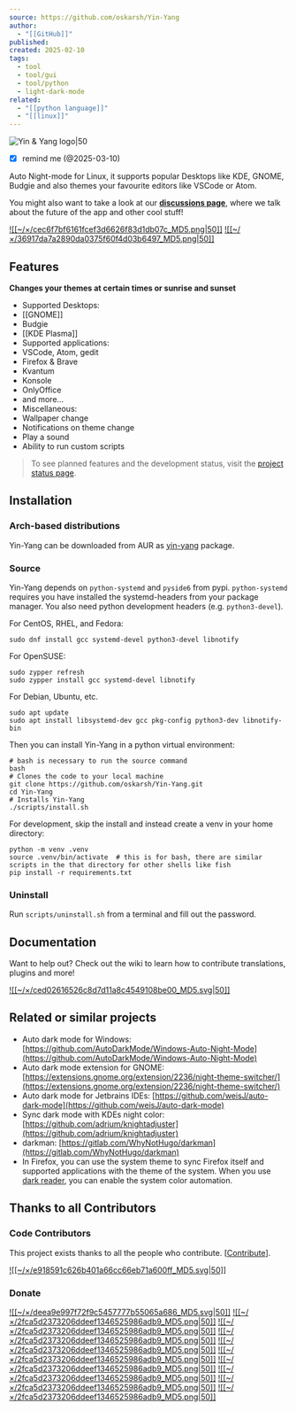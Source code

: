 ```yaml
---
source: https://github.com/oskarsh/Yin-Yang
author:
  - "[[GitHub]]"
published: 
created: 2025-02-10
tags:
  - tool
  - tool/gui
  - tool/python
  - light-dark-mode
related:
  - "[[python language]]"
  - "[[linux]]"
---
```

![Yin & Yang logo|50](https://github.com/oskarsh/Yin-Yang/raw/master/resources/logo.svg)

- [x] remind me (@2025-03-10)

Auto Night-mode for Linux, it supports popular Desktops like KDE, GNOME, Budgie and also themes your favourite editors like VSCode or Atom.

You might also want to take a look at our [**discussions page**](https://github.com/oskarsh/Yin-Yang/discussions), where we talk about the future of the app and other cool stuff!

[![[~/×/cec6f7bf6161fcef3d6626f83d1db07c_MD5.png|50]]](https://github.com/oskarsh/Yin-Yang/blob/master/.github/images/header.png) [![[~/×/36917da7a2890da0375f60f4d03b6497_MD5.png|50]]](https://github.com/oskarsh/Yin-Yang/blob/master/.github/images/settings.png)

## Features

**Changes your themes at certain times or sunrise and sunset**

- Supported Desktops:
- [[GNOME]]
- Budgie
- [[KDE Plasma]]
- Supported applications:
- VSCode, Atom, gedit
- Firefox & Brave
- Kvantum
- Konsole
- OnlyOffice
- and more...
- Miscellaneous:
- Wallpaper change
- Notifications on theme change
- Play a sound
- Ability to run custom scripts

> To see planned features and the development status, visit the [project status page](https://github.com/oskarsh/Yin-Yang/projects?type=classic).

## Installation

### Arch-based distributions

Yin-Yang can be downloaded from AUR as [yin-yang](https://aur.archlinux.org/packages/yin-yang) package.

### Source

Yin-Yang depends on `python-systemd` and `pyside6` from pypi. `python-systemd` requires you have installed the systemd-headers from your package manager. You also need python development headers (e.g. `python3-devel`).

For CentOS, RHEL, and Fedora:

```
sudo dnf install gcc systemd-devel python3-devel libnotify
```

For OpenSUSE:

```
sudo zypper refresh
sudo zypper install gcc systemd-devel libnotify
```

For Debian, Ubuntu, etc.

```
sudo apt update
sudo apt install libsystemd-dev gcc pkg-config python3-dev libnotify-bin
```

Then you can install Yin-Yang in a python virtual environment:

```
# bash is necessary to run the source command
bash
# Clones the code to your local machine
git clone https://github.com/oskarsh/Yin-Yang.git
cd Yin-Yang
# Installs Yin-Yang
./scripts/install.sh
```

For development, skip the install and instead create a venv in your home directory:

```
python -m venv .venv
source .venv/bin/activate  # this is for bash, there are similar scripts in the that directory for other shells like fish
pip install -r requirements.txt
```

### Uninstall

Run `scripts/uninstall.sh` from a terminal and fill out the password.

## Documentation

Want to help out? Check out the wiki to learn how to contribute translations, plugins and more!

[![[~/×/ced02616526c8d7d11a8c4549108be00_MD5.svg|50]]](https://github.com/oskarsh/Yin-Yang/wiki)

## Related or similar projects

- Auto dark mode for Windows: [https://github.com/AutoDarkMode/Windows-Auto-Night-Mode](https://github.com/AutoDarkMode/Windows-Auto-Night-Mode)
- Auto dark mode extension for GNOME: [https://extensions.gnome.org/extension/2236/night-theme-switcher/](https://extensions.gnome.org/extension/2236/night-theme-switcher/)
- Auto dark mode for Jetbrains IDEs: [https://github.com/weisJ/auto-dark-mode](https://github.com/weisJ/auto-dark-mode)
- Sync dark mode with KDEs night color: [https://github.com/adrium/knightadjuster](https://github.com/adrium/knightadjuster)
- darkman: [https://gitlab.com/WhyNotHugo/darkman](https://gitlab.com/WhyNotHugo/darkman)
- In Firefox, you can use the system theme to sync Firefox itself and supported applications with the theme of the system. When you use [dark reader](https://darkreader.org/), you can enable the system color automation.

## Thanks to all Contributors

### Code Contributors

This project exists thanks to all the people who contribute. \[[Contribute](https://github.com/oskarsh/Yin-Yang/wiki/Contributing)\].

[![[~/×/e918591c626b401a66cc66eb71a600ff_MD5.svg|50]]](https://github.com/oskarsh/Yin-Yang/graphs/contributors)

### Donate

[![[~/×/deea9e997f72f9c5457777b55065a686_MD5.svg|50]]](https://opencollective.com/Yin-Yang/organization/0/website) [![[~/×/2fca5d2373206ddeef1346525986adb9_MD5.png|50]]](https://opencollective.com/Yin-Yang/organization/1/website) [![[~/×/2fca5d2373206ddeef1346525986adb9_MD5.png|50]]](https://opencollective.com/Yin-Yang/organization/2/website) [![[~/×/2fca5d2373206ddeef1346525986adb9_MD5.png|50]]](https://opencollective.com/Yin-Yang/organization/3/website) [![[~/×/2fca5d2373206ddeef1346525986adb9_MD5.png|50]]](https://opencollective.com/Yin-Yang/organization/4/website) [![[~/×/2fca5d2373206ddeef1346525986adb9_MD5.png|50]]](https://opencollective.com/Yin-Yang/organization/5/website) [![[~/×/2fca5d2373206ddeef1346525986adb9_MD5.png|50]]](https://opencollective.com/Yin-Yang/organization/6/website) [![[~/×/2fca5d2373206ddeef1346525986adb9_MD5.png|50]]](https://opencollective.com/Yin-Yang/organization/7/website) [![[~/×/2fca5d2373206ddeef1346525986adb9_MD5.png|50]]](https://opencollective.com/Yin-Yang/organization/8/website) [![[~/×/2fca5d2373206ddeef1346525986adb9_MD5.png|50]]](https://opencollective.com/Yin-Yang/organization/9/website)